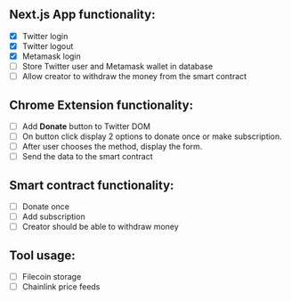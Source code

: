 ## Next.js App functionality:

-   [x] Twitter login
-   [x] Twitter logout
-   [x] Metamask login
-   [ ] Store Twitter user and Metamask wallet in database
-   [ ] Allow creator to withdraw the money from the smart contract

## Chrome Extension functionality:

-   [ ] Add **Donate** button to Twitter DOM
-   [ ] On button click display 2 options to donate once or make subscription.
-   [ ] After user chooses the method, display the form.
-   [ ] Send the data to the smart contract

## Smart contract functionality:

-   [ ] Donate once
-   [ ] Add subscription
-   [ ] Creator should be able to withdraw money

## Tool usage:

-   [ ] Filecoin storage
-   [ ] Chainlink price feeds

